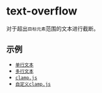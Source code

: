 # text-overflow

对于超出`目标元素`范围的文本进行截断。

## 示例

* [` 单行文本 `](https://lvzhenbang.github.io/text-overflow/one.line.html)
* [` 多行文本 `](https://lvzhenbang.github.io/text-overflow/multi.line.html)
* [` clamp.js `](https://lvzhenbang.github.io/text-overflow/clamp.html)
* [` 自定义clamp.js `](https://lvzhenbang.github.io/text-overflow/custom.clamp.html)
